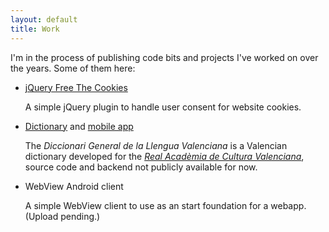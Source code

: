 ```yaml
---
layout: default
title: Work
---
```


I'm in the process of publishing code bits and projects I've worked on over the years. Some of them here:

  * [jQuery Free The Cookies](http://github.com/berarma/jquery-freeTheCookies)

    A simple jQuery plugin to handle user consent for website cookies.

  * [Dictionary](http://diccionari.llenguavalenciana.com) and [mobile app](https://play.google.com/store/apps/details?id=com.llenguavalenciana.diccionari)

    The _Diccionari General de la Llengua Valenciana_ is a Valencian dictionary developed for the [_Real Acadèmia de Cultura Valenciana_](http://racv.es), source code and backend not publicly available for now.

  * WebView Android client

    A simple WebView client to use as an start foundation for a webapp. (Upload pending.)

